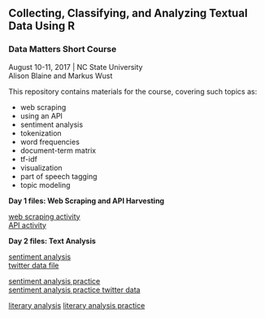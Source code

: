 ## Collecting, Classifying, and Analyzing Textual Data Using R 
### Data Matters Short Course
August 10-11, 2017 | NC State University  
Alison Blaine and Markus Wust

This repository contains materials for the course, covering such topics as:

* web scraping
* using an API
* sentiment analysis
* tokenization
* word frequencies
* document-term matrix
* tf-idf
* visualization
* part of speech tagging
* topic modeling


**Day 1 files: Web Scraping and API Harvesting**  

[web scraping activity](web_scraping.R)    
[API activity](json_api.R)  


**Day 2 files: Text Analysis**  

[sentiment analysis](sentiment.R)  
[twitter data file](weather-tweets.csv)  

[sentiment analysis practice](practice1.R)  
[sentiment analysis practice twitter data](school.csv)  

[literary analysis](stoker.R)
[literary analysis practice](practice2.R)

